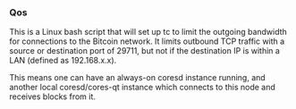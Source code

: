 ### Qos ###

This is a Linux bash script that will set up tc to limit the outgoing bandwidth for connections to the Bitcoin network. It limits outbound TCP traffic with a source or destination port of 29711, but not if the destination IP is within a LAN (defined as 192.168.x.x).

This means one can have an always-on coresd instance running, and another local coresd/cores-qt instance which connects to this node and receives blocks from it.
